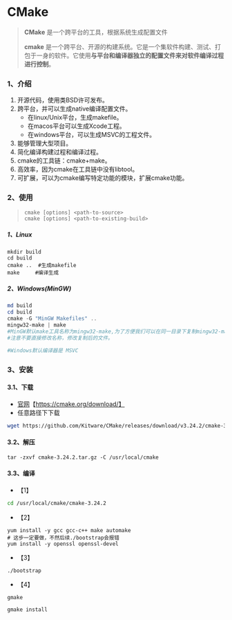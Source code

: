 # CMake

> **CMake** 是一个跨平台的工具，根据系统生成配置文件
>
> **cmake** 是一个跨平台、开源的构建系统。它是一个集软件构建、测试、打包于一身的软件。它使用**与平台和编译器独立的配置文件来对软件编译过程进行控制**。

### 1、介绍

1. 开源代码，使用类BSD许可发布。
2. 跨平台，并可以生成native编译配置文件。
   - 在linux/Unix平台，生成makefile。
   - 在macos平台可以生成Xcode工程。
   - 在windows平台，可以生成MSVC的工程文件。
3. 能够管理大型项目。
4. 简化编译构建过程和编译过程。
5. cmake的工具链：cmake+make。
6. 高效率，因为cmake在工具链中没有libtool。
7. 可扩展，可以为cmake编写特定功能的模块，扩展cmake功能。

### 2、使用

> ```ABAP
> cmake [options] <path-to-source>
> cmake [options] <path-to-existing-build>
> ```

##### 1、Linux

```shell
mkdir build
cd build
cmake ..  #生成makefile
make     #编译生成
```

##### 2、Windows(MinGW)

```powershell
md build
cd build
cmake -G "MinGW Makefiles" ..
mingw32-make | make  
#MinGW默认make工具名称为mingw32-make,为了方便我们可以在同一目录下复制mingw32-make并改名为make,
#注意不要直接修改名称，修改复制后的文件。

#Windows默认编译器是 MSVC
```

### 3、安装

#### 3.1、下载

- [官网](https://cmake.org/download/)【https://cmake.org/download/】
- 任意路径下下载

```bash
wget https://github.com/Kitware/CMake/releases/download/v3.24.2/cmake-3.24.2.tar.gz
```

#### 3.2、解压

```shell
tar -zxvf cmake-3.24.2.tar.gz -C /usr/local/cmake
```

#### 3.3、编译

- 【1】

```bash
cd /usr/local/cmake/cmake-3.24.2
```

- 【2】

```shell
yum install -y gcc gcc-c++ make automake
# 这步一定要做，不然后续./bootstrap会报错
yum install -y openssl openssl-devel 
```

- 【3】

```
./bootstrap
```

- 【4】

```
gmake
```

```
gmake install
```
